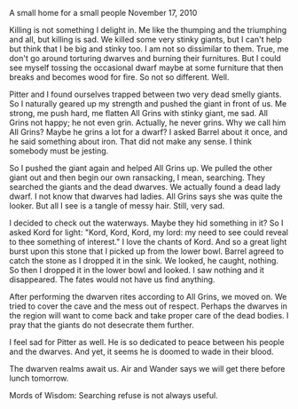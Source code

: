 A small home for a small people
November 17, 2010

Killing is not something I delight in. Me like the thumping and the triumphing and all, but killing is sad. We killed some very stinky giants, but I can't help but think that I be big and stinky too. I am not so dissimilar to them. True, me don't go around torturing dwarves and burning their furnitures. But I could see myself tossing the occasional dwarf maybe at some furniture that then breaks and becomes wood for fire. So not so different. Well.

Pitter and I found ourselves trapped between two very dead smelly giants. So I naturally geared up my strength and pushed the giant in front of us. Me strong, me push hard, me flatten All Grins with stinky giant, me sad. All Grins not happy; he not even grin. Actually, he never grins. Why we call him All Grins? Maybe he grins a lot for a dwarf? I asked Barrel about it once, and he said something about iron. That did not make any sense. I think somebody must be jesting.

So I pushed the giant again and helped All Grins up. We pulled the other giant out and then begin our own ransacking, I mean, searching. They searched the giants and the dead dwarves. We actually found a dead lady dwarf. I not know that dwarves had ladies. All Grins says she was quite the looker. But all I see is a tangle of messy hair. Still, very sad.

I decided to check out the waterways. Maybe they hid something in it? So I asked Kord for light: "Kord, Kord, Kord, my lord: my need to see could reveal to thee something of interest." I love the chants of Kord. And so a great light burst upon this stone that I picked up from the lower bowl. Barrel agreed to catch the stone as I dropped it in the sink. We looked, he caught, nothing. So then I dropped it in the lower bowl and looked. I saw nothing and it disappeared. The fates would not have us find anything.

After performing the dwarven rites according to All Grins, we moved on. We tried to cover the cave and the mess out of respect. Perhaps the dwarves in the region will want to come back and take proper care of the dead bodies. I pray that the giants do not desecrate them further.

I feel sad for Pitter as well. He is so dedicated to peace between his people and the dwarves. And yet, it seems he is doomed to wade in their blood.

The dwarven realms await us. Air and Wander says we will get there before lunch tomorrow.

Mords of Wisdom: Searching refuse is not always useful.